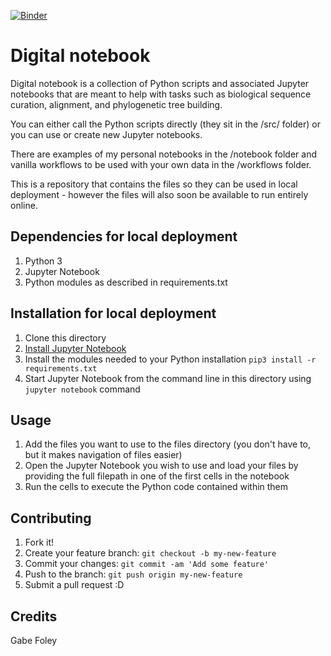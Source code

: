 [![Binder](https://mybinder.org/badge.svg)](https://mybinder.org/v2/gh/gabefoley/digital_notebook/master)

# Digital notebook

Digital notebook is a collection of Python scripts and associated Jupyter notebooks that are meant to help with tasks such as biological sequence curation, alignment, and phylogenetic tree building.

You can either call the Python scripts directly (they sit in the /src/ folder) or you can use or create new Jupyter notebooks. 

There are examples of my personal notebooks in the /notebook folder and vanilla workflows to be used with your own data in the /workflows folder.

This is a repository that contains the files so they can be used in local deployment - however the files will also soon be available to run entirely online.

## Dependencies for local deployment

1. Python 3
2. Jupyter Notebook
3. Python modules as described in requirements.txt

## Installation for local deployment

1. Clone this directory
2. [Install Jupyter Notebook](https://jupyter.readthedocs.io/en/latest/install.html "Install Jupyter Notebook")
3. Install the modules needed to your Python installation `pip3 install -r requirements.txt`
4. Start Jupyter Notebook from the command line in this directory using `jupyter notebook` command
 

## Usage

1. Add the files you want to use to the files directory (you don't have to, but it makes navigation of files easier)
2. Open the Jupyter Notebook you wish to use and load your files by providing the full filepath in one of the first cells in the notebook
3. Run the cells to execute the Python code contained within them


## Contributing

1. Fork it!
2. Create your feature branch: `git checkout -b my-new-feature`
3. Commit your changes: `git commit -am 'Add some feature'`
4. Push to the branch: `git push origin my-new-feature`
5. Submit a pull request :D


## Credits

Gabe Foley
